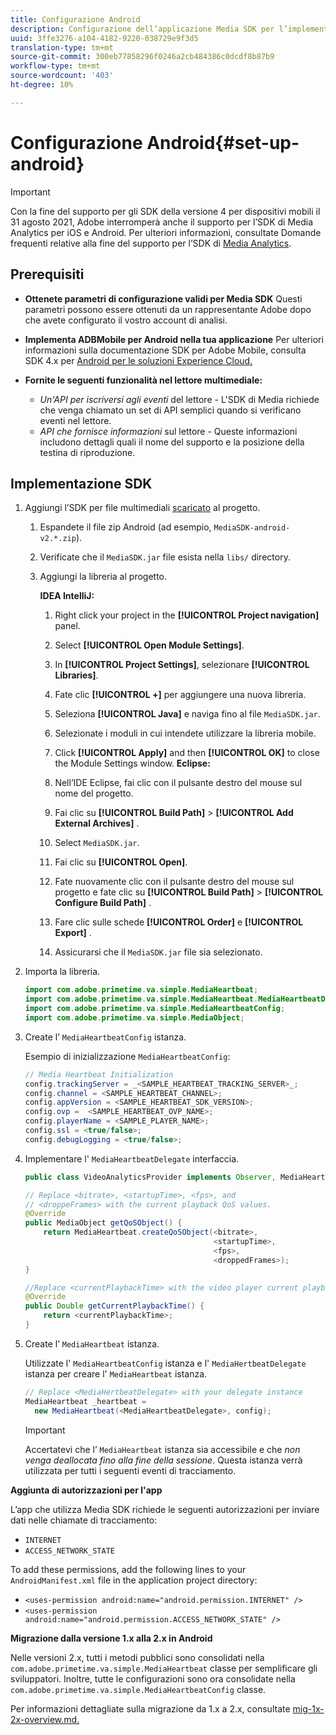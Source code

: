 ```yaml
---
title: Configurazione Android
description: Configurazione dell’applicazione Media SDK per l’implementazione su Android.
uuid: 3ffe3276-a104-4182-9220-038729e9f3d5
translation-type: tm+mt
source-git-commit: 300eb77858296f0246a2cb484386c0dcdf8b87b9
workflow-type: tm+mt
source-wordcount: '403'
ht-degree: 10%

---
```



# Configurazione Android{#set-up-android}

>[!IMPORTANT]
>
>Con la fine del supporto per gli SDK della versione 4 per dispositivi mobili il 31 agosto 2021, Adobe interromperà anche il supporto per l’SDK di Media Analytics per iOS e Android.  Per ulteriori informazioni, consultate Domande frequenti relative alla fine del supporto per l’SDK di [Media Analytics](/help/sdk-implement/end-of-support-faqs.md).


## Prerequisiti

* **Ottenete parametri di configurazione validi per Media SDK** Questi parametri possono essere ottenuti da un rappresentante Adobe dopo che avete configurato il vostro account di analisi.
* **Implementa ADBMobile per Android nella tua applicazione** Per ulteriori informazioni sulla documentazione SDK per Adobe Mobile, consulta SDK 4.x per [Android per le soluzioni Experience Cloud.](https://docs.adobe.com/content/help/it-IT/mobile-services/android/overview.html)

* **Fornite le seguenti funzionalità nel lettore multimediale:**
   * *Un&#39;API per iscriversi agli eventi* del lettore - L&#39;SDK di Media richiede che venga chiamato un set di API semplici quando si verificano eventi nel lettore.
   * *API che fornisce informazioni* sul lettore - Queste informazioni includono dettagli quali il nome del supporto e la posizione della testina di riproduzione.

## Implementazione SDK

1. Aggiungi l’SDK per file multimediali [scaricato](/help/sdk-implement/download-sdks.md#download-2x-sdks) al progetto.

   1. Espandete il file zip Android (ad esempio, `MediaSDK-android-v2.*.zip`).
   1. Verificate che il `MediaSDK.jar` file esista nella `libs/` directory.

   1. Aggiungi la libreria al progetto.

      **IDEA IntelliJ:**

      1. Right click your project in the **[!UICONTROL Project navigation]** panel.
      1. Select **[!UICONTROL Open Module Settings]**.
      1. In **[!UICONTROL Project Settings]**, selezionare **[!UICONTROL Libraries]**.

      1. Fate clic **[!UICONTROL +]** per aggiungere una nuova libreria.
      1. Seleziona **[!UICONTROL Java]** e naviga fino al file `MediaSDK.jar`.

      1. Selezionate i moduli in cui intendete utilizzare la libreria mobile.
      1. Click **[!UICONTROL Apply]** and then **[!UICONTROL OK]** to close the Module Settings window.
      **Eclipse:**

      1. Nell’IDE Eclipse, fai clic con il pulsante destro del mouse sul nome del progetto.
      1. Fai clic su  **[!UICONTROL Build Path]** > **[!UICONTROL Add External Archives]** .
      1. Select `MediaSDK.jar`.
      1. Fai clic su **[!UICONTROL Open]**.
      1. Fate nuovamente clic con il pulsante destro del mouse sul progetto e fate clic su **[!UICONTROL Build Path]** > **[!UICONTROL Configure Build Path]** .
      1. Fare clic sulle schede **[!UICONTROL Order]** e **[!UICONTROL Export]** .

      1. Assicurarsi che il `MediaSDK.jar` file sia selezionato.


1. Importa la libreria.

   ```java
   import com.adobe.primetime.va.simple.MediaHeartbeat;
   import com.adobe.primetime.va.simple.MediaHeartbeat.MediaHeartbeatDelegate;
   import com.adobe.primetime.va.simple.MediaHeartbeatConfig;
   import com.adobe.primetime.va.simple.MediaObject;
   ```

1. Create l’ `MediaHeartbeatConfig` istanza.

   Esempio di inizializzazione `MediaHeartbeatConfig`:

   ```java
   // Media Heartbeat Initialization
   config.trackingServer = _<SAMPLE_HEARTBEAT_TRACKING_SERVER>_;
   config.channel = <SAMPLE_HEARTBEAT_CHANNEL>;
   config.appVersion = <SAMPLE_HEARTBEAT_SDK_VERSION>;
   config.ovp =  <SAMPLE_HEARTBEAT_OVP_NAME>;
   config.playerName = <SAMPLE_PLAYER_NAME>;
   config.ssl = <true/false>;
   config.debugLogging = <true/false>;
   ```

1. Implementare l&#39; `MediaHeartbeatDelegate` interfaccia.

   ```java
   public class VideoAnalyticsProvider implements Observer, MediaHeartbeatDelegate{}
   ```

   ```java
   // Replace <bitrate>, <startupTime>, <fps>, and  
   // <droppeFrames> with the current playback QoS values.  
   @Override
   public MediaObject getQoSObject() {
       return MediaHeartbeat.createQoSObject(<bitrate>,  
                                             <startupTime>,  
                                             <fps>,  
                                             <droppedFrames>);
   }
   
   //Replace <currentPlaybackTime> with the video player current playback time
   @Override
   public Double getCurrentPlaybackTime() {
       return <currentPlaybackTime>;
   }
   ```

1. Create l’ `MediaHeartbeat` istanza.

   Utilizzate l&#39; `MediaHeartbeatConfig` istanza e l&#39; `MediaHertbeatDelegate` istanza per creare l&#39; `MediaHeartbeat` istanza.

   ```java
   // Replace <MediaHertbeatDelegate> with your delegate instance
   MediaHeartbeat _heartbeat =  
     new MediaHeartbeat(<MediaHeartbeatDelegate>, config);
   ```

   >[!IMPORTANT]
   >
   >Accertatevi che l’ `MediaHeartbeat` istanza sia accessibile e che *non venga deallocata fino alla fine della sessione*. Questa istanza verrà utilizzata per tutti i seguenti eventi di tracciamento.

**Aggiunta di autorizzazioni per l&#39;app**

L’app che utilizza Media SDK richiede le seguenti autorizzazioni per inviare dati nelle chiamate di tracciamento:

* `INTERNET`
* `ACCESS_NETWORK_STATE`

To add these permissions, add the following lines to your `AndroidManifest.xml` file in the application project directory:

* `<uses-permission android:name="android.permission.INTERNET" />`
* `<uses-permission android:name="android.permission.ACCESS_NETWORK_STATE" />`

**Migrazione dalla versione 1.x alla 2.x in Android**

Nelle versioni 2.x, tutti i metodi pubblici sono consolidati nella `com.adobe.primetime.va.simple.MediaHeartbeat` classe per semplificare gli sviluppatori. Inoltre, tutte le configurazioni sono ora consolidate nella `com.adobe.primetime.va.simple.MediaHeartbeatConfig` classe.

Per informazioni dettagliate sulla migrazione da 1.x a 2.x, consultate [mig-1x-2x-overview.md.](/help/sdk-implement/va-1x-to-2x/mig-1x-2x-overview.md)
